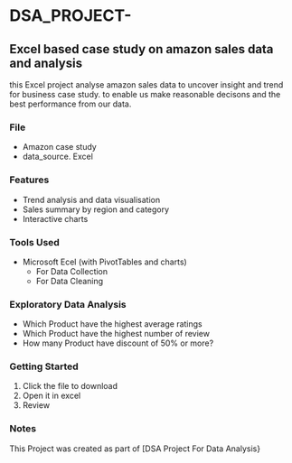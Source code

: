 # DSA_PROJECT-
## Excel based case study on amazon sales data and analysis

this Excel project analyse amazon sales data to uncover insight and trend for business case study. to enable us make reasonable decisons and the best performance from our data.

### File
-  Amazon case study
-  data_source. Excel

  ### Features
-  Trend analysis and data visualisation
-  Sales summary by region  and category
-  Interactive charts

  ### Tools Used
-  Microsoft Ecel (with PivotTables and charts)
   -  For Data Collection
   -  For Data Cleaning

  ### Exploratory Data Analysis
  -  Which Product have the highest average ratings
  -  Which Product have the highest number of review
  -  How many Product have discount of 50% or more?

### Getting Started 
1. Click the file to download
2. Open it in excel
3. Review

### Notes
This Project was created as part of [DSA Project For Data Analysis}

